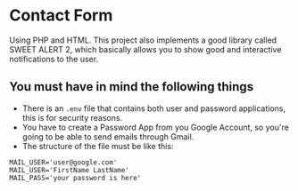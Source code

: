 # Contact Form

Using PHP and HTML. This project also implements a good library called SWEET ALERT 2, which basically allows you to show good and interactive notifications to the user.

## You must have in mind the following things

- There is an `.env` file that contains both user and password applications, this is for security reasons.
- You have to create a Password App from you Google Account, so you're going to be able to send emails through Gmail.
- The structure of the file must be like this:

```text
MAIL_USER='user@google.com'
MAIL_USER='FirstName LastName'
MAIL_PASS='your password is here'
```
